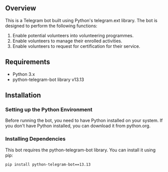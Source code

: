 ## Overview
This is a  Telegram bot built using Python's telegram.ext library. The bot is designed to perform the following functions:

1. Enable potential volunteers into volunteering programmes.
2. Enable volunteers to manage their enrolled activities.
3. Enable volunteers to request for certification for their service.

## Requirements
- Python 3.x
- python-telegram-bot library v13.13

## Installation

### Setting up the Python Environment
Before running the bot, you need to have Python installed on your system. If you don't have Python installed, you can download it from python.org.

### Installing Dependencies
This bot requires the python-telegram-bot library. You can install it using pip:

```bash
pip install python-telegram-bot==13.13
```